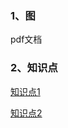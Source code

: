 ### 1、图

pdf文档

### 2、知识点

[知识点1](https://blog.csdn.net/weixin_51169222/article/details/126998287)

[知识点2](https://www.cnblogs.com/mh20131118/p/11334612.html)